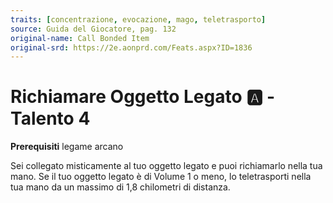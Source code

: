 ```yaml
---
traits: [concentrazione, evocazione, mago, teletrasporto]
source: Guida del Giocatore, pag. 132
original-name: Call Bonded Item
original-srd: https://2e.aonprd.com/Feats.aspx?ID=1836
---
```


# Richiamare Oggetto Legato :a: - Talento 4

**Prerequisiti** legame arcano

Sei collegato misticamente al tuo oggetto legato e puoi richiamarlo nella tua
mano. Se il tuo oggetto legato è di Volume 1 o meno, lo teletrasporti nella tua
mano da un massimo di 1,8 chilometri di distanza.
